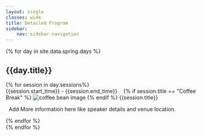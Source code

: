 ```yaml
---
layout: single
classes: wide
title: Detailed Program
sidebar:
    nav: sidebar-navigation
---
```




<div>
    {% for day in site.data.spring.days %}
        <div class="spring-school-day">
            <h2>{{day.title}}</h2>
            {% for session in day.sessions%}
                <div class="session-box" style="">
                    <div class="session-title" style="">
                        <span>{{session.start_time}} - {{session.end_time}}</span>
                        <span style="margin-left: 12px">
                            {% if session.title == "Coffee Break" %}
                                <img class="coffee-break" alt="coffee bean image" src="{{'/assets/img/coffee.png' | relative_url}}">
                            {% endif %}
                            {{session.title}}
                        </span>
                    </div>
                    <div class="more-information-section" style="">
                        <p style="margin-left: 8px">Add More information here like speaker details and venue location.</p>
                    </div>
                </div>
            {% endfor %}
        </div>
    {% endfor %}
</div>
